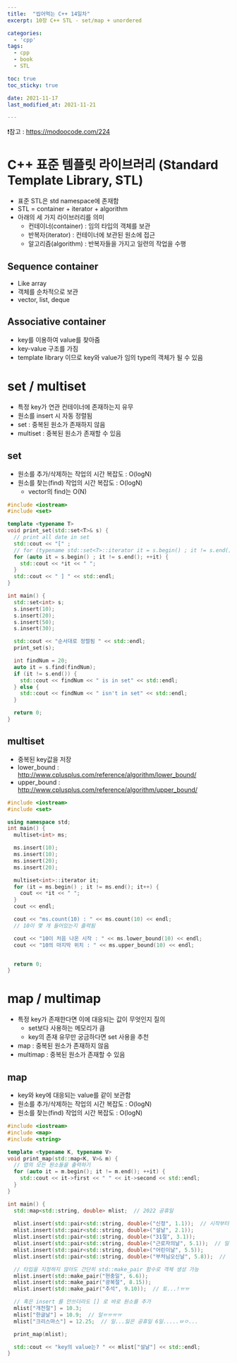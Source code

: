 ```yaml
---
title:  "씹어먹는 C++ 14일차"
excerpt: 10장 C++ STL - set/map + unordered

categories:
  - 'cpp'
tags:
  - cpp
  - book
  - STL

toc: true
toc_sticky: true

date: 2021-11-17
last_modified_at: 2021-11-21

---
```


❗참고 : <https://modoocode.com/224>

# C++ 표준 템플릿 라이브러리 (Standard Template Library, STL)

* 표준 STL은 std namespace에 존재함
* STL = container + iterator + algorithm
* 아래의 세 가지 라이브러리를 의미
  + 컨테이너(container) : 임의 타입의 객체를 보관
  + 반복자(iterator) : 컨테이너에 보관된 원소에 접근
  + 알고리즘(algorithm) : 반복자들을 가지고 일련의 작업을 수행

## Sequence container

* Like array
* 객체를 순차적으로 보관
* vector, list, deque

## Associative container

* key를 이용하여 value를 찾아줌
* key-value 구조를 가짐
* template library 이므로 key와 value가 임의 type의 객체가 될 수 있음

# set / multiset

* 특정 key가 연관 컨테이너에 존재하는지 유무
* 원소를 insert 시 자동 정렬됨
* set : 중복된 원소가 존재하지 않음
* multiset : 중복된 원소가 존재할 수 있음

## set

* 원소를 추가/삭제하는 작업의 시간 복잡도 : O(logN)
* 원소를 찾는(find) 작업의 시간 복잡도 : O(logN)
  + vector의 find는 O(N)

```cpp
#include <iostream>
#include <set>

template <typename T>
void print_set(std::set<T>& s) {
  // print all date in set
  std::cout << "[" ;
  // for (typename std::set<T>::iterator it = s.begin() ; it != s.end(); ++it) {
  for (auto it = s.begin() ; it != s.end(); ++it) {
    std::cout << *it << " ";
  }
  std::cout << " ] " << std::endl;
}

int main() {
  std::set<int> s;
  s.insert(10);
  s.insert(20);
  s.insert(50);
  s.insert(30);

  std::cout << "순서대로 정렬됨 " << std::endl;
  print_set(s);

  int findNum = 20;
  auto it = s.find(findNum);
  if (it != s.end()) {
    std::cout << findNum << " is in set" << std::endl;
  } else {
    std::cout << findNum << " isn't in set" << std::endl;
  }

  return 0;
}

```


## multiset

* 중복된 key값을 저장
* lower_bound : http://www.cplusplus.com/reference/algorithm/lower_bound/
* upper_bound : http://www.cplusplus.com/reference/algorithm/upper_bound/

```cpp
#include <iostream>
#include <set>

using namespace std;
int main() {
  multiset<int> ms;

  ms.insert(10);
  ms.insert(10);
  ms.insert(20);
  ms.insert(20);

  multiset<int>::iterator it;
  for (it = ms.begin() ; it != ms.end(); it++) {
    cout << *it << " ";
  }
  cout << endl;

  cout << "ms.count(10) : " << ms.count(10) << endl;
  // 10이 몇 개 들어있는지 출력됨

  cout << "10이 처음 나온 시작 : " << ms.lower_bound(10) << endl;
  cout << "10의 마지막 위치 : " << ms.upper_bound(10) << endl;


  return 0;
}

```


# map / multimap

* 특정 key가 존재한다면 이에 대응되는 값이 무엇인지 질의
  + set보다 사용하는 메모리가 큼
  + key의 존재 유무만 궁금하다면 set 사용을 추천
* map : 중복된 원소가 존재하지 않음
* multimap : 중복된 원소가 존재할 수 있음

## map

* key와 key에 대응되는 value를 같이 보관함 
* 원소를 추가/삭제하는 작업의 시간 복잡도 : O(logN)
* 원소를 찾는(find) 작업의 시간 복잡도 : O(logN)

```cpp
#include <iostream>
#include <map>
#include <string>

template <typename K, typename V>
void print_map(std::map<K, V>& m) {
  // 맵의 모든 원소들을 출력하기
  for (auto it = m.begin(); it != m.end(); ++it) {
    std::cout << it->first << " " << it->second << std::endl;
  }
}

int main() {
  std::map<std::string, double> mlist;  // 2022 공휴일
  
  mlist.insert(std::pair<std::string, double>("신정", 1.1));  // 시작부터 토요일..
  mlist.insert(std::pair<std::string, double>("설날", 2.1));
  mlist.insert(std::pair<std::string, double>("31절", 3.1));
  mlist.insert(std::pair<std::string, double>("근로자의날", 5.1));  // 일ㅠ
  mlist.insert(std::pair<std::string, double>("어린이날", 5.5));
  mlist.insert(std::pair<std::string, double>("부처님오신날", 5.8));  // 일ㅠㅠ

  // 타입을 지정하지 않아도 간단히 std::make_pair 함수로 객체 생성 가능
  mlist.insert(std::make_pair("현충일", 6.6));
  mlist.insert(std::make_pair("광복절", 8.15));
  mlist.insert(std::make_pair("추석", 9.10));  // 토...!ㅠㅠ

  // 혹은 insert 를 안쓰더라도 [] 로 바로 원소를 추가
  mlist["개천절"] = 10.3;
  mlist["한글날"] = 10.9;  // 일ㅠㅠㅠㅠ
  mlist["크리스마스"] = 12.25;  // 일...잃은 공휴일 6일.....ㅂㅇ...

  print_map(mlist);

  std::cout << "key의 value는? " << mlist["설날"] << std::endl;
}
```
